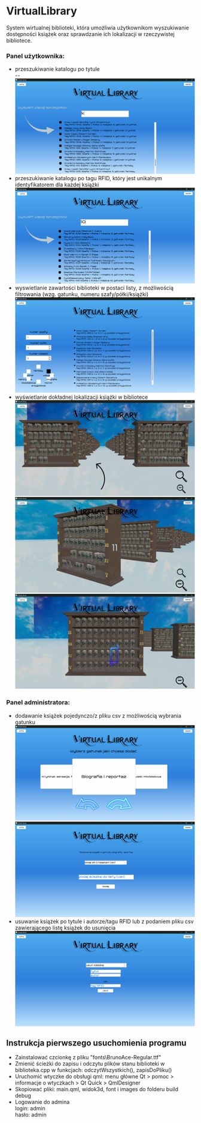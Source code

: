 # VirtualLibrary
System wirtualnej biblioteki, która umożliwia użytkownikom wyszukiwanie dostępności książek oraz sprawdzanie ich lokalizacji w rzeczywistej bibliotece. 

### Panel użytkownika:
- przeszukiwanie katalogu po tytule <br>
-- <img src="/readme_images/tytul.png"/> <br>
- przeszukiwanie katalogu po tagu RFID, który jest unikalnym identyfikatorem dla każdej książki<br>
<img src="/readme_images/tag.png"/> <br>
- wyswietlanie zawartości biblioteki w postaci listy, z możliwością filtrowania (wzg. gatunku, numeru szafy/półki/książki)<br>
<img src="/readme_images/zawartosc.png"/> <br>
- wyświetlanie dokładnej lokalizacji książki w bibliotece<br>
<img src="/readme_images/widok1.png"/> <br>
<img src="/readme_images/widok2.png"/> <br>
<img src="/readme_images/widok3.png"/> <br>
### Panel administratora:
- dodawanie książek pojedynczo/z pliku csv z możliwością wybrania gatunku<br>
<img src="/readme_images/dodaj1.png"/> <br>
<img src="/readme_images/dodaj2.png"/> <br>
- usuwanie książek po tytule i autorze/tagu RFID lub z podaniem pliku csv zawierającego listę książek do usunięcia<br>
<img src="/readme_images/usun.png"/> <br>

## Instrukcja pierwszego usuchomienia programu
- Zainstalować czcionkę z pliku "fonts\BrunoAce-Regular.ttf"<br>
- Zmienić ścieżki do zapisu i odczytu plików stanu biblioteki w biblioteka.cpp w funkcjach: odczytWszystkich(), zapisDoPliku()<br>
- Uruchomić wtyczke do obsługi qml: menu główne Qt > pomoc > informacje o wtyczkach > Qt Quick > QmlDesigner<br>
- Skopiować pliki: main.qml, widok3d, font i images do folderu build debug<br>
- Logowanie do admina<br>
    login: admin<br>
    hasło: admin
